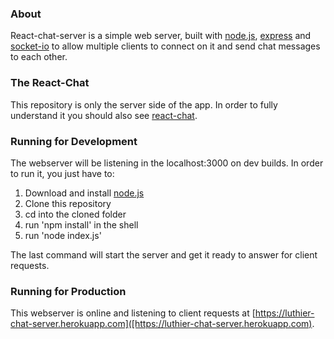 ### About

React-chat-server is a simple web server, built with [node.js](https://nodejs.org/en/), [express](http://expressjs.com/pt-br/) and [socket-io](https://socket.io/) to allow multiple clients to connect on it and send chat messages to each other.

### The React-Chat

This repository is only the server side of the app. In order to fully understand it you should also see [react-chat](https://github.com/Trakton/react-chat).

### Running for Development

The webserver will be listening in the localhost:3000 on dev builds. In order to run it, you just have to:

1. Download and install [node.js](https://nodejs.org/en/)
1. Clone this repository
1. cd into the cloned folder
1. run 'npm install' in the shell
1. run 'node index.js'

The last command will start the server and get it ready to answer for client requests.

### Running for Production

This webserver is online and listening to client requests at [https://luthier-chat-server.herokuapp.com]([https://luthier-chat-server.herokuapp.com). 
